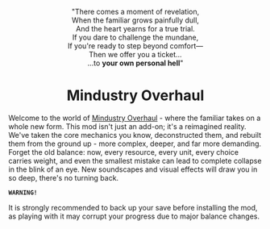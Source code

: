 <p align='center'>"There comes a moment of revelation,  
<br>When the familiar grows painfully dull,  
<br>And the heart yearns for a true trial.  
<br>If you dare to challenge the mundane,  
<br>If you're ready to step beyond comfort—  
<br>Then we offer you a ticket...  
<br>...to <b>your own personal hell</b>"</p>
<h1 align='center'>Mindustry Overhaul</h1>
Welcome to the world of <ins>Mindustry Overhaul</ins> - where the familiar takes on a whole new form.  
This mod isn't just an add-on; it's a reimagined reality. We've taken the core mechanics you know, deconstructed them, and rebuilt them from the ground up - more complex, deeper, and far more demanding.  
Forget the old balance: now, every resource, every unit, every choice carries weight, and even the smallest mistake can lead to complete collapse in the blink of an eye.
New soundscapes and visual effects will draw you in so deep, there's no turning back.

**`WARNING!`**

It is strongly recommended to back up your save before installing the mod, as playing with it may corrupt your progress due to major balance changes.

